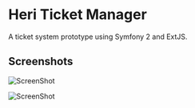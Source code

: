 # Heri Ticket Manager

A ticket system prototype using Symfony 2 and ExtJS.

## Screenshots

![ScreenShot](https://raw.github.com/heristop/HeriTicketManager/master/src/Heri/TicketBundle/Resources/doc/screen_list.png)

![ScreenShot](https://raw.github.com/heristop/HeriTicketManager/master/src/Heri/TicketBundle/Resources/doc/screen_show.png)